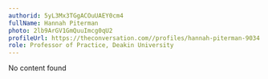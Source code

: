 ```yaml
---
authorid: 5yL3Mx3TGgACOuUAEY0cm4
fullName: Hannah Piterman
photo: 2lb9ArGV1GmQuuImcg0qU2
profileUrl: https://theconversation.com//profiles/hannah-piterman-9034
role: Professor of Practice, Deakin University
---
```

No content found